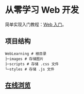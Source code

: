# 从零学习 Web 开发

简单实现入门教程：[Web 入门](https://developer.mozilla.org/zh-CN/docs/Learn/Getting_started_with_the_web)。  

## 项目结构

```tree
WebLearning # 根目录  
├─images # 存储图片  
├─scripts # 存储 .css 文件  
└─styles # 存储 .js 文件  
```

## [在线浏览](https://xuan-van.github.io)
